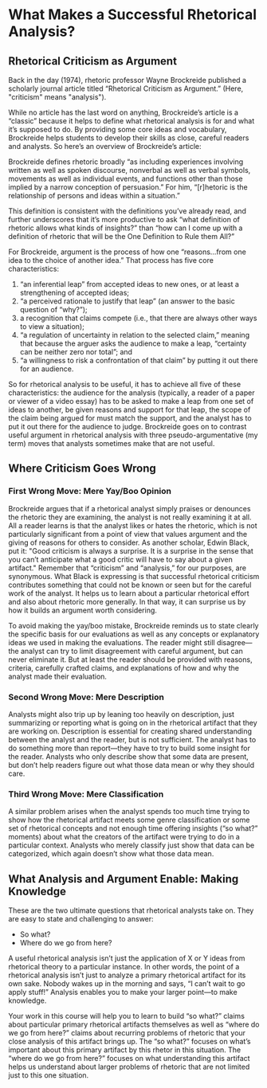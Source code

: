 # What Makes a Successful Rhetorical Analysis?


## Rhetorical Criticism as Argument 
Back in the day (1974), rhetoric professor Wayne Brockreide published a scholarly journal article titled “Rhetorical Criticism as Argument.” (Here, "criticism" means "analysis").

While no article has the last word on anything, Brockreide’s article is a “classic” because it helps to define what rhetorical analysis is for and what it’s supposed to do. By providing some core ideas and vocabulary, Brockreide helps students to develop their skills as close, careful readers and analysts. So here’s an overview of Brockreide’s article:

Brockreide defines rhetoric broadly “as including experiences involving written as well as spoken discourse, nonverbal as well as verbal symbols, movements as well as individual events, and functions other than those implied by a narrow conception of persuasion.” For him, “[r]hetoric is the relationship of persons and ideas within a situation.”

This definition is consistent with the definitions you’ve already read, and further underscores that it’s more productive to ask “what definition of rhetoric allows what kinds of insights?” than “how can I come up with a definition of rhetoric that will be the One Definition to Rule them All?”

For Brockreide, argument is the process of how one “reasons…from one idea to the choice of another idea.” That process has five core characteristics:
1) “an inferential leap” from accepted ideas to new ones, or at least a strengthening of accepted ideas;
2) “a perceived rationale to justify that leap” (an answer to the basic question of “why?”);
3) a recognition that claims compete (i.e., that there are always other ways to view a situation);
4) “a regulation of uncertainty in relation to the selected claim,” meaning that because the arguer asks the audience to make a leap, “certainty can be neither zero nor total”; and 
5) “a willingness to risk a confrontation of that claim” by putting it out there for an audience.

So for rhetorical analysis to be useful, it has to achieve all five of these characteristics: the audience for the analysis (typically, a reader of a paper or viewer of a video essay) has to be asked to make a leap from one set of ideas to another, be given reasons and support for that leap, the scope of the claim being argued for must match the support, and the analyst has to put it out there for the audience to judge. Brockreide goes on to contrast useful argument in rhetorical analysis with three pseudo-argumentative (my term) moves that analysts sometimes make that are not useful.
## Where Criticism Goes Wrong
### First Wrong Move: Mere Yay/Boo Opinion
Brockreide argues that if a rhetorical analyst simply praises or denounces the rhetoric they are examining, the analyst is not really examining it at all. All a reader learns is that the analyst likes or hates the rhetoric, which is not particularly significant from a point of view that values argument and the giving of reasons for others to consider.
As another scholar, Edwin Black, put it: "Good criticism is always a surprise. It is a surprise in the sense that you can’t anticipate what a good critic will have to say about a given artifact."  Remember that “criticism” and “analysis,” for our purposes, are synonymous. What Black is expressing is that successful rhetorical criticism contributes something that could not be known or seen but for the careful work of the analyst. It helps us to learn about a particular rhetorical effort and also about rhetoric more generally. In that way, it can surprise us by how it builds an argument worth considering.

To avoid making the yay/boo mistake, Brockreide reminds us to state clearly the specific basis for our evaluations as well as any concepts or explanatory ideas we used in making the evaluations. The reader might still disagree—the analyst can try to limit disagreement with careful argument, but can never eliminate it. But at least the reader should be provided with reasons, criteria, carefully crafted claims, and explanations of how and why the analyst made their evaluation.

### Second Wrong Move: Mere Description
Analysts might also trip up by leaning too heavily on description, just summarizing or reporting what is going on in the rhetorical artifact that they are working on. Description is essential for creating shared understanding between the analyst and the reader, but is not sufficient. The analyst has to do something more than report—they have to try to build some insight for the reader. Analysts who only describe show that some data are present, but don’t help readers figure out what those data mean or why they should care.
### Third Wrong Move: Mere Classification
A similar problem arises when the analyst spends too much time trying to show how the rhetorical artifact meets some genre classification or some set of rhetorical concepts and not enough time offering insights (“so what?” moments) about what the creators of the artifact were trying to do in a particular context. Analysts who merely classify just show that data can be categorized, which again doesn’t show what those data mean.
## What Analysis and Argument Enable: Making Knowledge
These are the two ultimate questions that rhetorical analysts take on. They are easy to state and challenging to answer:

* So what?
* Where do we go from here?

A useful rhetorical analysis isn’t just the application of X or Y ideas from rhetorical theory to a particular instance. In other words, the point of a rhetorical analysis isn’t just to analyze a primary rhetorical artifact for its own sake. Nobody wakes up in the morning and says, “I can’t wait to go apply stuff!” Analysis enables you to make your larger point—to make knowledge.

Your work in this course will help you to learn to build “so what?” claims about particular primary rhetorical artifacts themselves as well as “where do we go from here?” claims about recurring problems of rhetoric that your close analysis of this artifact brings up. The “so what?” focuses on what’s important about this primary artifact by this rhetor in this situation. The “where do we go from here?” focuses on what understanding this artifact helps us understand about larger problems of rhetoric that are not limited just to this one situation.
